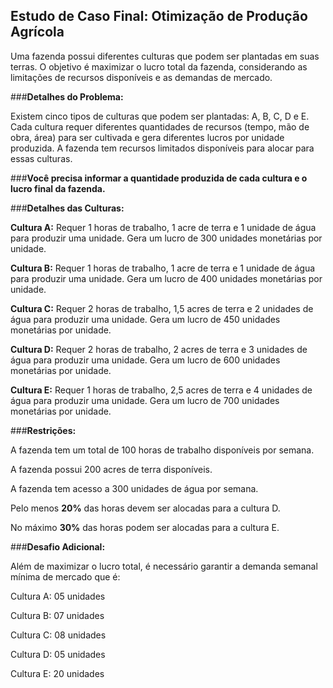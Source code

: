 ## **Estudo de Caso Final: Otimização de Produção Agrícola**

Uma fazenda possui diferentes culturas que podem ser plantadas em suas terras. O objetivo é maximizar o lucro total da fazenda, considerando as limitações de recursos disponíveis e as demandas de mercado.

###**Detalhes do Problema:**

Existem cinco tipos de culturas que podem ser plantadas: A, B, C, D e E. Cada cultura requer diferentes quantidades de recursos (tempo, mão de obra, área) para ser cultivada e gera diferentes lucros por unidade produzida. A fazenda tem recursos limitados disponíveis para alocar para essas culturas.

###**Você precisa informar a quantidade produzida de cada cultura e o lucro final da fazenda.**

###**Detalhes das Culturas:**

**Cultura A:** Requer 1 horas de trabalho, 1 acre de terra e 1 unidade de água para produzir uma unidade. Gera um lucro de 300 unidades monetárias por unidade.

**Cultura B:** Requer 1 horas de trabalho, 1 acre de terra e 1 unidade de água para produzir uma unidade. Gera um lucro de 400 unidades monetárias por unidade.

**Cultura C:** Requer 2 horas de trabalho, 1,5 acres de terra e 2 unidades de água para produzir uma unidade. Gera um lucro de 450 unidades monetárias por unidade.

**Cultura D:** Requer 2 horas de trabalho, 2 acres de terra e 3 unidades de água para produzir uma unidade. Gera um lucro de 600 unidades monetárias por unidade.

**Cultura E:** Requer 1 horas de trabalho, 2,5 acres de terra e 4 unidades de água para produzir uma unidade. Gera um lucro de 700 unidades monetárias por unidade.

###**Restrições:**

A fazenda tem um total de 100 horas de trabalho disponíveis por semana.

A fazenda possui 200 acres de terra disponíveis.

A fazenda tem acesso a 300 unidades de água por semana.

Pelo menos **20%** das horas devem ser alocadas para a cultura D.

No máximo **30%** das horas podem ser alocadas para a cultura E.

###**Desafio Adicional:**

Além de maximizar o lucro total, é necessário garantir a demanda semanal mínima de mercado que é:

Cultura A: 05 unidades

Cultura B: 07 unidades

Cultura C: 08 unidades

Cultura D: 05 unidades

Cultura E: 20 unidades
